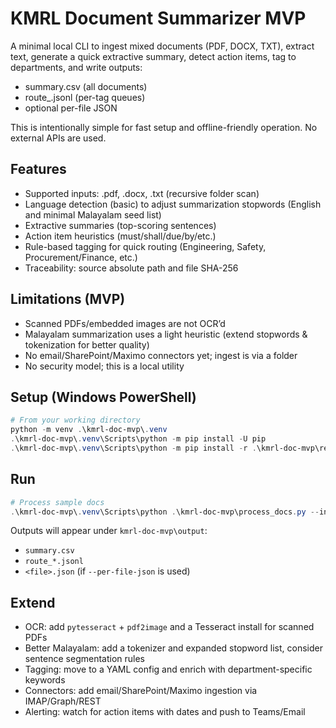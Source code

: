 # KMRL Document Summarizer MVP

A minimal local CLI to ingest mixed documents (PDF, DOCX, TXT), extract text, generate a quick extractive summary, detect action items, tag to departments, and write outputs:
- summary.csv (all documents)
- route_<TAG>.jsonl (per-tag queues)
- optional per-file JSON

This is intentionally simple for fast setup and offline-friendly operation. No external APIs are used.

## Features
- Supported inputs: .pdf, .docx, .txt (recursive folder scan)
- Language detection (basic) to adjust summarization stopwords (English and minimal Malayalam seed list)
- Extractive summaries (top-scoring sentences)
- Action item heuristics (must/shall/due/by/etc.)
- Rule-based tagging for quick routing (Engineering, Safety, Procurement/Finance, etc.)
- Traceability: source absolute path and file SHA-256

## Limitations (MVP)
- Scanned PDFs/embedded images are not OCR’d
- Malayalam summarization uses a light heuristic (extend stopwords & tokenization for better quality)
- No email/SharePoint/Maximo connectors yet; ingest is via a folder
- No security model; this is a local utility

## Setup (Windows PowerShell)

```powershell path=null start=null
# From your working directory
python -m venv .\kmrl-doc-mvp\.venv
.\kmrl-doc-mvp\.venv\Scripts\python -m pip install -U pip
.\kmrl-doc-mvp\.venv\Scripts\python -m pip install -r .\kmrl-doc-mvp\requirements.txt
```

## Run

```powershell path=null start=null
# Process sample docs
.\kmrl-doc-mvp\.venv\Scripts\python .\kmrl-doc-mvp\process_docs.py --input .\kmrl-doc-mvp\samples --out .\kmrl-doc-mvp\output --per-file-json
```

Outputs will appear under `kmrl-doc-mvp\output`:
- `summary.csv`
- `route_*.jsonl`
- `<file>.json` (if `--per-file-json` is used)

## Extend
- OCR: add `pytesseract` + `pdf2image` and a Tesseract install for scanned PDFs
- Better Malayalam: add a tokenizer and expanded stopword list, consider sentence segmentation rules
- Tagging: move to a YAML config and enrich with department-specific keywords
- Connectors: add email/SharePoint/Maximo ingestion via IMAP/Graph/REST
- Alerting: watch for action items with dates and push to Teams/Email

